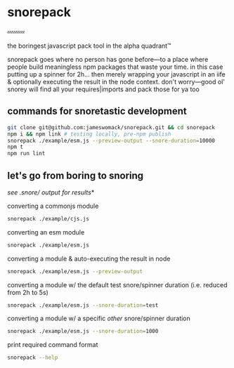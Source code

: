 # snorepack

💤💤💤

the boringest javascript pack tool in the alpha quadrant™ 

snorepack goes where no person has gone before—to a place where people build meaningless npm packages that waste your time. in this case putting up a spinner for 2h... then merely wrapping your javascript in an iife & optionally executing the result in the node context. don't worry—good ol' snorey will find all your requires|imports and pack those for ya too

## commands for snoretastic development

```sh
git clone git@github.com:jameswomack/snorepack.git && cd snorepack
npm i && npm link # testing locally, pre-npm publish
snorepack ./example/esm.js --preview-output --snore-duration=10000
npm t
npm run lint
```

## let's go from boring to snoring

**see .snore/* output for results**

converting a commonjs module
```sh
snorepack ./example/cjs.js
```

converting an esm module
```sh
snorepack ./example/esm.js
```

converting a module & auto-executing the result in node
```sh
snorepack ./example/esm.js --preview-output
```

converting a module w/ the default test snore/spinner duration (i.e. reduced from 2h to 5s)
```sh
snorepack ./example/esm.js --snore-duration=test
```

converting a module w/ a specific *other* snore/spinner duration
```sh
snorepack ./example/esm.js --snore-duration=1000
```

print required command format
```sh
snorepack --help
```